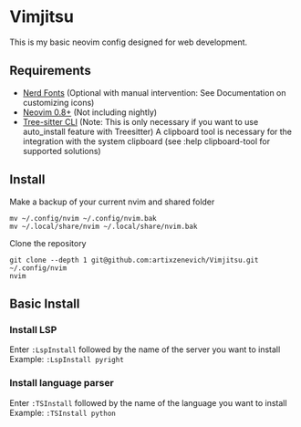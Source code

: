 # Vimjitsu

This is my basic neovim config designed for web development.

## Requirements

- [Nerd Fonts](https://www.nerdfonts.com/) (Optional with manual intervention: See Documentation on customizing icons)
- [Neovim 0.8+](https://neovim.io/) (Not including nightly)
- [Tree-sitter CLI](https://github.com/tree-sitter/tree-sitter/blob/master/cli/README.md) (Note: This is only necessary if you want to use auto_install feature with Treesitter)
A clipboard tool is necessary for the integration with the system clipboard (see :help clipboard-tool for supported solutions)

## Install 

Make a backup of your current nvim and shared folder
```
mv ~/.config/nvim ~/.config/nvim.bak
mv ~/.local/share/nvim ~/.local/share/nvim.bak
```
Clone the repository
```
git clone --depth 1 git@github.com:artixzenevich/Vimjitsu.git ~/.config/nvim
nvim 
```

## Basic Install

### Install LSP
Enter `:LspInstall` followed by the name of the server you want to install
Example: `:LspInstall pyright`

### Install language parser
Enter `:TSInstall` followed by the name of the language you want to install
Example: `:TSInstall python`
